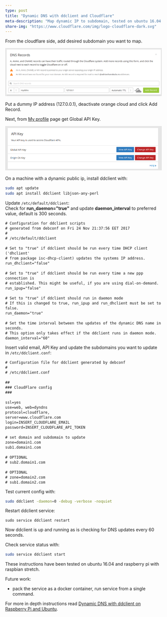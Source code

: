```yaml
---
type: post
title: "Dynamic DNS with ddclient and Cloudflare"
meta-description: "Map dynamic IP to subdomain, tested on ubuntu 16.04 and raspbian stretch"
share-img: "https://www.cloudflare.com/img/logo-cloudflare-dark.svg"
---
```


From the cloudflare side, add desired subdomain you want to map.

![add subdomain](/img/dynamic-dns-with-ddclient-and-cloudflare/cloudflare_add_subdomain.png)

Put a dummy IP address (127.0.0.1), deactivate orange cloud and click Add Record.

Next, from [My profile](https://www.cloudflare.com/a/profile) page get Global API Key.

![get global api key](/img/dynamic-dns-with-ddclient-and-cloudflare/cloudflare_get_global_api_key.png)

On a machine with a dynamic public ip, install ddclient with:
```bash
sudo apt update
sudo apt install ddclient libjson-any-perl
```
Update `/etc/default/ddclient`:  
Check for __run\_daemon="true"__ and update __daemon\_interval__ to preferred value, default is 300 seconds.
```
# Configuration for ddclient scripts
# generated from debconf on Fri 24 Nov 21:37:56 EET 2017
#
# /etc/default/ddclient

# Set to "true" if ddclient should be run every time DHCP client ('dhclient'
# from package isc-dhcp-client) updates the systems IP address.
run_dhclient="false"

# Set to "true" if ddclient should be run every time a new ppp connection is
# established. This might be useful, if you are using dial-on-demand.
run_ipup="false"

# Set to "true" if ddclient should run in daemon mode
# If this is changed to true, run_ipup and run_dhclient must be set to false.
run_daemon="true"

# Set the time interval between the updates of the dynamic DNS name in seconds.
# This option only takes effect if the ddclient runs in daemon mode.
daemon_interval="60"
```

Insert valid email, API Key and update the subdomains you want to update in `/etc/ddclient.conf`:  
```
# Configuration file for ddclient generated by debconf
#
# /etc/ddclient.conf

##
### CloudFlare config
###

ssl=yes
use=web, web=dyndns
protocol=cloudflare,
server=www.cloudflare.com
login=INSERT_CLOUDFLARE_EMAIL
password=INSERT_CLOUDFLARE_API_TOKEN

# set domain and subdomain to update
zone=domain1.com
sub1.domain1.com

# OPTIONAL
# sub2.domain1.com

# OPTIONAL
# zone=domain2.com
# sub1.domain2.com
```

Test current config with:
```bash
sudo ddclient -daemon=0 -debug -verbose -noquiet
```

Restart ddclient service:
```
sudo service ddclient restart
```

Now ddclient is up and running as is checking for DNS updates every 60 seconds.

Check service status with:
```bash
sudo service ddclient start
```

These instructions have been tested on ubuntu 16.04 and raspberry pi with raspbian stretch.

Future work:
 * pack the service as a docker container, run service from a single command.

For more in depth instructions read [Dynamic DNS with ddclient on Raspberry Pi and Ubuntu](https://samhobbs.co.uk/2015/01/dynamic-dns-ddclient-raspberry-pi-and-ubuntu).
